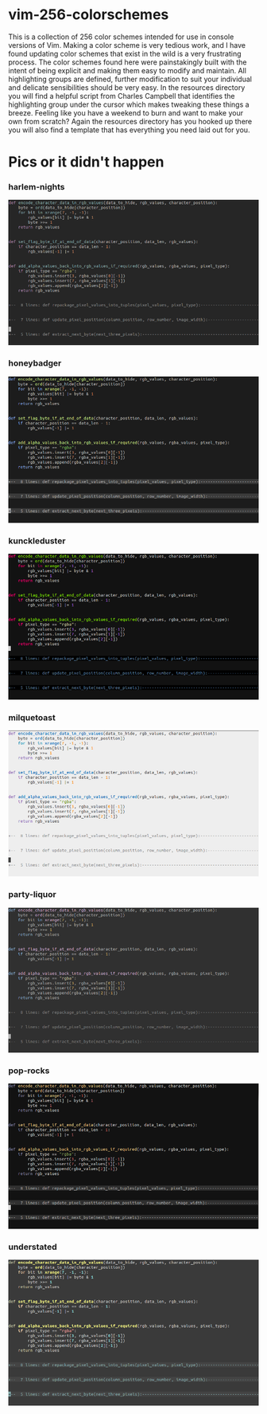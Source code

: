 # vim-256-colorschemes

This is a collection of 256 color schemes intended for use in console versions of Vim.
Making a color scheme is very tedious work, and I have found updating color schemes that exist
in the wild is a very frustrating process. The color schemes found here were painstakingly
built with the intent of being explicit and making them easy to modify and maintain. All
highlighting groups are defined, further modification to suit your individual and delicate
sensibilities should be very easy. In the resources directory you will find a helpful script
from Charles Campbell that identifies the highlighting group under the cursor which makes tweaking
these things a breeze. Feeling like you have a weekend to burn and want to make your own from scratch?
Again the resources directory has you hooked up there you will also find a template that has everything
you need laid out for you.

# Pics or it didn't happen

### harlem-nights
![img](/resources/screenshots/harlem-nights.png)

### honeybadger
![img](/resources/screenshots/honeybadger.png)

### kunckleduster
![img](/resources/screenshots/knuckleduster.png)

### milquetoast
![img](/resources/screenshots/milquetoast.png)

### party-liquor
![img](/resources/screenshots/party-liquor.png)

### pop-rocks
![img](/resources/screenshots/pop-rocks.png)

### understated
![img](/resources/screenshots/understated.png)
